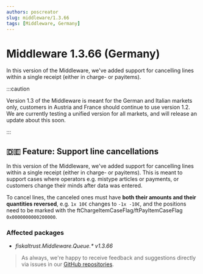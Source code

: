 ```yaml
---
authors: poscreator
slug: middleware/1.3.66
tags: [Middleware, Germany]
---
```


# Middleware 1.3.66 (Germany)
In this version of the Middleware, we've added support for cancelling lines within a single receipt (either in charge- or payitems).

<!--truncate-->

:::caution

Version 1.3 of the Middleware is meant for the German and Italian markets only, customers in Austria and France should continue to use version 1.2. We are currently testing a unified version for all markets, and will release an update about this soon.

:::

## 🇩🇪 Feature: Support line cancellations
In this version of the Middleware, we've added support for cancelling lines within a single receipt (either in charge- or payitems). This is meant to support cases where operators e.g. mistype articles or payments, or customers change their minds after data was entered.

To cancel lines, the canceled ones must have **both their amounts and their quantities reversed**, e.g. `1x 10€` changes to `-1x -10€`, and the positions need to be marked with the ftChargeItemCaseFlag/ftPayItemCaseFlag `0x0000000000200000`. 

### Affected packages
- _fiskaltrust.Middleware.Queue.* v1.3.66_


> As always, we're happy to receive feedback and suggestions directly via issues in our [GitHub repositories](https://github.com/fiskaltrust).
